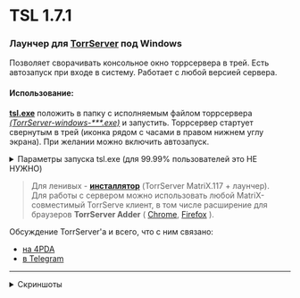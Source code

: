 # TSL 1.7.1  
### Лаунчер для [TorrServer](https://github.com/YouROK/TorrServer) под Windows  
Позволяет сворачивать консольное окно торрсервера в трей. Есть автозапуск при входе в систему. Работает с любой версией сервера.  
#### Использование:  
[**tsl.exe**](../../releases/latest/download/tsl.exe) положить в папку с исполняемым файлом торрсервера _[(TorrServer-windows-\*\*\*.exe)](https://github.com/YouROK/TorrServer/releases)_ и запустить. Торрсервер стартует свернутым в трей (иконка рядом с часами в правом нижнем углу экрана). При желании можно включить автозапуск.   

<details>
<summary>Параметры запуска tsl.exe (для 99.99% пользователей это НЕ НУЖНО)</summary>  
  
#### Параметры командной строки:  
  
  Команда | Если tsl уже запущен | В противном случае
------------ | ------------- | -------------
--close | Закрыть запущенный экземпляр tsl | ничего не делает
--stop | Остановить сервер в запущенном экземпляре tsl | tsl стартует с остановленным сервером
--start | Запуск сервера в запущенном экземпляре tsl | tsl запускается свернутым в трей
--restart | Рестарт сервера в запущенном экземпляре tsl | tsl запускается свернутым в трей
--show | Развернуть окно запущенного экземпляра tsl | tsl запускается с открытым окном
--hide | Свернуть окно запущенного экземпляра tsl в трей | tsl запускается свернутым в трей
--reset | Закрыть запущенный экземпляр tsl и сбросить параметры реестра | Сброс параметров реестра
--web | Открыть в браузере веб-интерфейс TS | tsl запускается свернутым в трей и открывается веб-интерфейс TS
  
#### Параметры реестра (HKEY_CURRENT_USER\Software\TorrServer):  
  
 Параметр | Тип | Дефолтное значение | Описание
------------ | ------------- | ------------- | -------------
WindowX | REG_DWORD | автоцентрирование | X координата окна (если создать этот параметр, он будет запоминаться при выходе)
WindowY | REG_DWORD | автоцентрирование | Y координата окна (если создать этот параметр, он будет запоминаться при выходе)
WindowW | REG_DWORD | 2/3 экрана | Ширина окна (запоминается при выходе)
WindowH | REG_DWORD | 2/3 экрана | Высота окна (запоминается при выходе)
WindowMinW | REG_DWORD | 320 | Минимальная ширина окна
WindowMinH | REG_DWORD | 240 | Минимальная высота окна
WindowMax | REG_DWORD | 0 | Развернуть на весь экран. 0-нет, 1-да (запоминается при выходе)
TextWrapping | REG_DWORD | 0 | Переносить строки в консоли. 0-нет, 1-да
MaxLines | REG_DWORD | 1000 | Строк в кольцевом буфере консоли
ExitWhenClose | REG_DWORD | 0 | Действие при закрытии окна. 0 - свернуть в трей, 1 - выход
OnTSdead | REG_DWORD | 0 | Действие при падении TS. 0 - ничего не делать, 1 - закрыть программу, 2 - развернуть окно программы, 3 - перезапустить TS
OnIconClick | REG_DWORD | 0 | Действие при клике по иконке в трее. 0 - показать/скрыть окно, 1 - открыть веб-интерфейс TS, 2 - рестарт TS
DblIconClick | REG_DWORD | 0 | Какой обрабатывать клик по иконке в трее. 0 - одинарный, 1 - двойной
ConsoleBkColor | REG_DWORD | 0x000000 | hex цвет фона 0xRRGGBB
ConsoleFontColor | REG_DWORD | 0xBBBBBB | hex цвет шрифта 0xRRGGBB
ConsoleFontSize | REG_DWORD | 9 | Размер шрифта
ConsoleFontName | REG_SZ | Lucida Console | Название шрифта
args | REG_SZ |  | Аргументы командной строки TS

</details>

> Для ленивых - [**инсталлятор**](../../releases/latest/download/TorrServer_MatriX.117_setup.exe) (TorrServer MatriX.117 + лаунчер).  
> Для работы с сервером можно использовать любой MatriX-совместимый TorrServe клиент, в том числе расширение для браузеров **TorrServer Adder** ( [Chrome](https://chrome.google.com/webstore/detail/torrserver-adder/ihphookhabmjbgccflngglmidjloeefg?hl=ru), [Firefox](https://addons.mozilla.org/ru/firefox/addon/torrserver-adder/) ).  

Обсуждение TorrServer'а и всего, что с ним связано:
- [на 4PDA](https://4pda.to/forum/index.php?showtopic=889960)
- [в Telegram](https://t.me/TorrServe)
***
<details>
<summary>Скриншоты</summary>  

![](https://raw.githubusercontent.com/Noperkot/TSL/master/img/screen1.png)  

![](https://raw.githubusercontent.com/Noperkot/TSL/master/img/screen2.png)  
</details>